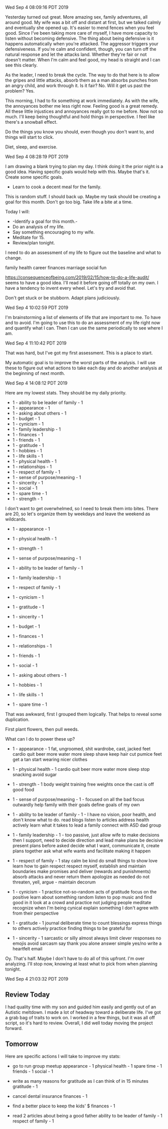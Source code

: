 Wed Sep  4 08:09:16 PDT 2019

Yesterday turned out great.  More amazing sex, family adventures, all around
good.  My wife was a bit off and distant at first, but we talked calmly and
eventually she opened up.  It's easier to mend fences when you feel good.  Since
I've been taking more care of myself, I have more capacity to listen without
becoming defensive.  The thing about being defensive is it happens automatically
when you're attacked.  The aggressor triggers your defensiveness.  If you're
calm and confident, though, you can turn off the natural response and let the
attacks land.  Whether they're fair or not doesn't matter.  When I'm calm and
feel good, my head is straight and I can see this clearly.

As the leader, I need to break the cycle.  The way to do that here is to allow
the gripes and little attacks, absorb them as a man absorbs punches from an
angry child, and work through it.  Is it fair?  No.  Will it get us past the
problem?  Yes.

This morning, I had to fix something at work immediately.  As with the wife, the
annoyances bother me less right now.  Feeling good is a great remedy.  All these
little injustices and annoyances really got to me before.  Now not so much.
I'll keep being thoughtful and hold things in perspective.  I feel like there's
a snowball effect.

Do the things you know you should, even though you don't want to, and things
will start to click.

Diet, sleep, and exercise.

Wed Sep  4 08:28:19 PDT 2019

I am drawing a blank trying to plan my day.  I think doing it the prior night is
a good idea.  Having specific goals would help with this.  Maybe that's it.
Create some specific goals.

* Learn to cook a decent meal for the family.

This is random stuff.  I should back up.  Maybe my task should be creating a
goal for this month.  Don't go too big.  Take life a bite at a time.

Today I will:
* -Identify a goal for this month.-
* Do an analysis of my life.
* Say something encouraging to my wife.
* Meditate for 15.
* Review/plan tonight.

I need to do an assessment of my life to figure out the baseline and what to
change.

family
health
career
finances
marriage
social
fun

https://consequenceofbeing.com/2019/02/15/how-to-do-a-life-audit/ seems to have
a good idea.  I'll read it before going off totally on my own.  I have a
tendency to invent every wheel.  Let's try and avoid that.

Don't get stuck or be stubborn.  Adapt plans judiciously.

Wed Sep  4 10:02:59 PDT 2019

I'm brainstorming a list of elements of life that are important to me.  To have
and to avoid.  I'm going to use this to do an assessment of my life right now
and quantify what I can.  Then I can use the same periodically to see where I
am.

Wed Sep  4 11:10:42 PDT 2019

That was hard, but I've got my first assessment.  This is a place to start.

My automatic goal is to improve the worst parts of the analysis.  I will use
these to figure out what actions to take each day and do another analysis at the
beginning of next month.

Wed Sep  4 14:08:12 PDT 2019

Here are my lowest stats.  They should be my daily priority.

* 1 - ability to be leader of family - 1
* 1 - appearance - 1
* 1 - asking about others - 1
* 1 - budget - 1
* 1 - cynicism - 1
* 1 - family leadership - 1
* 1 - finances - 1
* 1 - friends - 1
* 1 - gratitude - 1
* 1 - hobbies - 1
* 1 - life skills - 1
* 1 - physical health - 1
* 1 - relationships - 1
* 1 - respect of family - 1
* 1 - sense of purpose/meaning - 1
* 1 - sincerity - 1
* 1 - social - 1
* 1 - spare time - 1
* 1 - strength - 1

I don't want to get overwhelmed, so I need to break them into bites.  There are
20, so let's organize them by weekdays and leave the weekend as wildcards.

* 1 - appearance - 1
* 1 - physical health - 1
* 1 - strength - 1

* 1 - sense of purpose/meaning - 1
* 1 - ability to be leader of family - 1
* 1 - family leadership - 1
* 1 - respect of family - 1

* 1 - cynicism - 1
* 1 - gratitude - 1
* 1 - sincerity - 1

* 1 - budget - 1
* 1 - finances - 1

* 1 - relationships - 1
* 1 - friends - 1
* 1 - social - 1
* 1 - asking about others - 1

* 1 - hobbies - 1
* 1 - life skills - 1
* 1 - spare time - 1

That was awkward, first I grouped them logically.  That helps to reveal some
duplication.

First plant flowers, then pull weeds.

What can I do to power these up?
* 1 - appearance - 1 fat, ungroomed, shit wardrobe, cast, jacked feet
  cardio
  quit beer
  more water
  more sleep
  shave
  keep hair cut
  pumice feet
  get a tan
  start wearing nicer clothes

* 1 - physical health - 1
  cardio
  quit beer
  more water
  more sleep
  stop snacking
  avoid sugar

* 1 - strength - 1
  body weight training
  free weights once the cast is off
  good food

* 1 - sense of purpose/meaning - 1 - focused on all the bad
  focus outwardly
  help family with their goals
  define goals of my own

* 1 - ability to be leader of family - 1 - I have no vision, poor health, and don't
know what to do.
  read blogs
  listen to articles
  address health
  actively learn what it takes to lead a family
  connect with ASD dad group

* 1 - family leadership - 1 - too passive, just allow wife to make decisions then I
support, need to decide direction and lead
  make plans
  be decisive
  present plans before asked
  decide what I want, communicate it, create plans together
  ask what wife wants and facilitate making it happen

* 1 - respect of family - 1
  stay calm
  be kind
  do small things to show love
  learn how to gain respect
  respect myself, establish and maintain boundaries
  make promises and deliver (rewards and punishments)
  absorb attacks and never return them
  apologize as needed
  do not threaten, yell, argue - maintain decorum

* 1 - cynicism - 1
  practice not-so-random acts of gratitude
  focus on the positive
  learn about something random
  listen to pop music and find good in it
  look at a crowd and practice not judging people
  meditate
  recognize when I'm being cynical
  explain something I don't agree with from their perspective

* 1 - gratitude - 1
  journal
  deliberate time to count blessings
  express things to others
  actively practice finding things to be grateful for

* 1 - sincerity - 1 sarcastic or silly almost always
  limit clever responses
  no emojis
  avoid sarcasm
  say thank you alone
  answer simple yes/no
  write a heartfelt email

Oy.  That's half.  Maybe I don't have to do all of this upfront.  I'm over
analyzing.  I'll stop now, knowing at least what to pick from when planning
tonight.

Wed Sep  4 21:03:32 PDT 2019

## Review Today

I had quality time with my son and guided him easily and gently out of an
Autistic meltdown.  I made a lot of headway toward a deliberate life.  I've got
a grab bag of traits to work on.  I worked in a few things, but it was all off
script, so it's hard to review.  Overall, I did well today moving the project
forward.

## Tomorrow

Here are specific actions I will take to improve my stats:

* go to run group meetup
  appearance - 1
  physical health - 1
  spare time - 1
  friends - 1
  social - 1

* write as many reasons for gratitude as I can think of in 15 minutes
  gratitude - 1

* cancel dental insurance
  finances - 1

* find a better place to keep the kids' $
  finances - 1

* read 2 articles about being a good father
  ability to be leader of family - 1
  respect of family - 1

